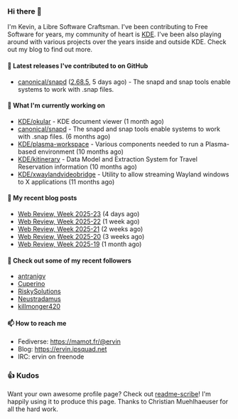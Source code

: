 ### Hi there 👋

I'm Kevin, a Libre Software Craftsman. I've been contributing to Free Software for years,
my community of heart is [KDE](https://kde.org). I've been also playing around with various
projects over the years inside and outside KDE. Check out my blog to find out more.

#### 🔭 Latest releases I've contributed to on GitHub

- [canonical/snapd](https://github.com/canonical/snapd) ([2.68.5](https://github.com/canonical/snapd/releases/tag/2.68.5), 5 days ago) - The snapd and snap tools enable systems to work with .snap files.

#### 🌱 What I'm currently working on

- [KDE/okular](https://github.com/KDE/okular) - KDE document viewer (1 month ago)
- [canonical/snapd](https://github.com/canonical/snapd) - The snapd and snap tools enable systems to work with .snap files. (6 months ago)
- [KDE/plasma-workspace](https://github.com/KDE/plasma-workspace) - Various components needed to run a Plasma-based environment (10 months ago)
- [KDE/kitinerary](https://github.com/KDE/kitinerary) - Data Model and Extraction System for Travel Reservation information (10 months ago)
- [KDE/xwaylandvideobridge](https://github.com/KDE/xwaylandvideobridge) - Utility to allow streaming Wayland windows to X applications (11 months ago)

#### 📜 My recent blog posts

- [Web Review, Week 2025-23](https://ervin.ipsquad.net/blog/2025/06/06/web-review-week-2025-23/) (4 days ago)
- [Web Review, Week 2025-22](https://ervin.ipsquad.net/blog/2025/05/30/web-review-week-2025-22/) (1 week ago)
- [Web Review, Week 2025-21](https://ervin.ipsquad.net/blog/2025/05/23/web-review-week-2025-21/) (2 weeks ago)
- [Web Review, Week 2025-20](https://ervin.ipsquad.net/blog/2025/05/16/web-review-week-2025-20/) (3 weeks ago)
- [Web Review, Week 2025-19](https://ervin.ipsquad.net/blog/2025/05/09/web-review-week-2025-19/) (1 month ago)

#### 👯 Check out some of my recent followers

- [antranigv](https://github.com/antranigv)
- [Cuperino](https://github.com/Cuperino)
- [RiskySolutions](https://github.com/RiskySolutions)
- [Neustradamus](https://github.com/Neustradamus)
- [killmonger420](https://github.com/killmonger420)

#### 📫 How to reach me

- Fediverse: https://mamot.fr/@ervin
- Blog: https://ervin.ipsquad.net
- IRC: ervin on freenode

### 👍 Kudos

Want your own awesome profile page? Check out [readme-scribe](https://github.com/muesli/readme-scribe)!
I'm happily using it to produce this page. Thanks to Christian Muehlhaeuser for all the hard work.

